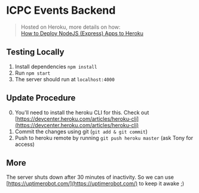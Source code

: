 # ICPC Events Backend
> Hosted on Heroku, more details on how:  
[How to Deploy NodeJS (Express) Apps to Heroku](https://www.youtube.com/watch?v=27GoRa4d15c&t=12s&ab_channel=Vuka)

## Testing Locally
1. Install dependencies ``npm install``
2. Run ``npm start``
3. The server should run at ``localhost:4000``

## Update Procedure
0. You'll need to install the heroku CLI for this. Check out [https://devcenter.heroku.com/articles/heroku-cli](https://devcenter.heroku.com/articles/heroku-cli)
1. Commit the changes using git (``git add & git commit``)
2. Push to heroku remote by running ``git push heroku master`` (ask Tony for access)

## More
The server shuts down after 30 minutes of inactivity. So we can use [https://uptimerobot.com/](https://uptimerobot.com/) to keep it awake ;)  
